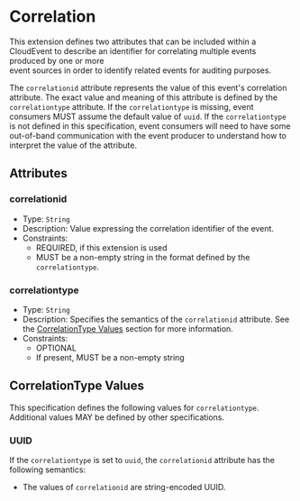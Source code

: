 # Correlation 

This extension defines two attributes that can be included within a CloudEvent
to describe an identifier for correlating multiple events produced by one or more  
event sources in order to identify related events for auditing purposes. 

The `correlationid` attribute represents the value of this event's correlation 
attribute. The exact value and meaning of this attribute is defined by the 
`correlationtype` attribute. If the `correlationtype` is missing, event 
consumers MUST assume the default value of `uuid`. If the `correlationtype` is not 
defined in this specification, event consumers will need to have some out-of-band
communication with the event producer to understand how to interpret the value
of the attribute.

## Attributes

### correlationid

- Type: `String`
- Description: Value expressing the correlation identifier of the event. 
- Constraints:
  - REQUIRED, if this extension is used
  - MUST be a non-empty string in the format defined by the `correlationtype`. 

### correlationtype

- Type: `String`
- Description: Specifies the semantics of the `correlationid` attribute. See the
  [CorrelationType Values](#correlationtype-values) section for more information.
- Constraints:
  - OPTIONAL
  - If present, MUST be a non-empty string

## CorrelationType Values

This specification defines the following values for `correlationtype`. Additional
values MAY be defined by other specifications.

### UUID

If the `correlationtype` is set to `uuid`, the `correlationid` attribute has the
following semantics:

- The values of `correlationid` are string-encoded UUID. 

